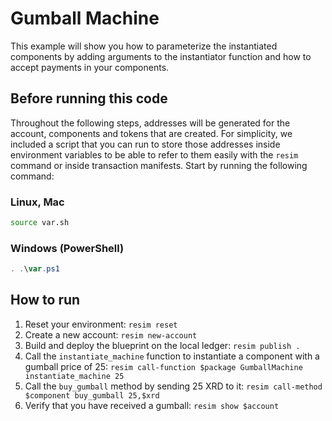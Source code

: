 # Gumball Machine
This example will show you how to parameterize the instantiated components by adding arguments to the instantiator function and how to accept payments in your components.

## Before running this code
Throughout the following steps, addresses will be generated for the account, components and tokens that are created. For simplicity, we included a script that you can run to store those addresses inside environment variables to be able to refer to them easily with the `resim` command or inside transaction manifests. Start by running the following command:

### Linux, Mac
```bash
source var.sh
```

### Windows (PowerShell)
```powershell
. .\var.ps1
```

## How to run
1. Reset your environment: `resim reset`
1. Create a new account: `resim new-account`
1. Build and deploy the blueprint on the local ledger: `resim publish .`
1. Call the `instantiate_machine` function to instantiate a component with a gumball price of 25: `resim call-function $package GumballMachine instantiate_machine 25`
1. Call the `buy_gumball` method by sending 25 XRD to it: `resim call-method $component buy_gumball 25,$xrd`
1. Verify that you have received a gumball: `resim show $account`